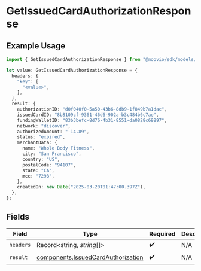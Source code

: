 # GetIssuedCardAuthorizationResponse

## Example Usage

```typescript
import { GetIssuedCardAuthorizationResponse } from "@moovio/sdk/models/operations";

let value: GetIssuedCardAuthorizationResponse = {
  headers: {
    "key": [
      "<value>",
    ],
  },
  result: {
    authorizationID: "d0f040f0-5a50-43b6-8db9-1f849b7a1dac",
    issuedCardID: "8b8109cf-9361-46d6-902a-b3c484b6c7ae",
    fundingWalletID: "83b3befc-8d76-4b31-8551-da0828c69897",
    network: "discover",
    authorizedAmount: "-14.89",
    status: "expired",
    merchantData: {
      name: "Whole Body Fitness",
      city: "San Francisco",
      country: "US",
      postalCode: "94107",
      state: "CA",
      mcc: "7298",
    },
    createdOn: new Date("2025-03-20T01:47:00.397Z"),
  },
};
```

## Fields

| Field                                                                                    | Type                                                                                     | Required                                                                                 | Description                                                                              |
| ---------------------------------------------------------------------------------------- | ---------------------------------------------------------------------------------------- | ---------------------------------------------------------------------------------------- | ---------------------------------------------------------------------------------------- |
| `headers`                                                                                | Record<string, *string*[]>                                                               | :heavy_check_mark:                                                                       | N/A                                                                                      |
| `result`                                                                                 | [components.IssuedCardAuthorization](../../models/components/issuedcardauthorization.md) | :heavy_check_mark:                                                                       | N/A                                                                                      |